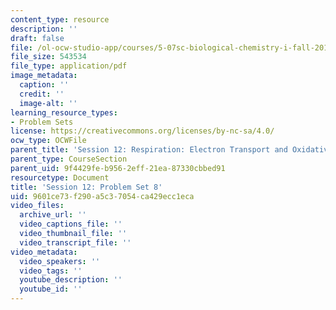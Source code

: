 ```yaml
---
content_type: resource
description: ''
draft: false
file: /ol-ocw-studio-app/courses/5-07sc-biological-chemistry-i-fall-2013/9601ce73f290a5c37054ca429ecc1eca_MIT5_07SCF13_Pset8.pdf
file_size: 543534
file_type: application/pdf
image_metadata:
  caption: ''
  credit: ''
  image-alt: ''
learning_resource_types:
- Problem Sets
license: https://creativecommons.org/licenses/by-nc-sa/4.0/
ocw_type: OCWFile
parent_title: 'Session 12: Respiration: Electron Transport and Oxidative Phosphorylation'
parent_type: CourseSection
parent_uid: 9f4429fe-b956-2eff-21ea-87330cbbed91
resourcetype: Document
title: 'Session 12: Problem Set 8'
uid: 9601ce73-f290-a5c3-7054-ca429ecc1eca
video_files:
  archive_url: ''
  video_captions_file: ''
  video_thumbnail_file: ''
  video_transcript_file: ''
video_metadata:
  video_speakers: ''
  video_tags: ''
  youtube_description: ''
  youtube_id: ''
---
```

